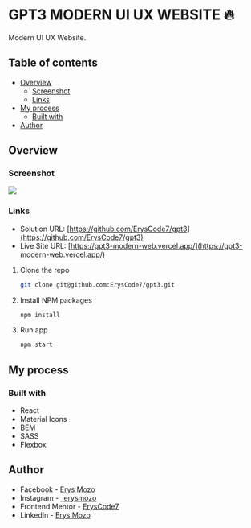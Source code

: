 # GPT3 MODERN UI UX WEBSITE 🔥

Modern UI UX Website.

## Table of contents

- [Overview](#overview)
  - [Screenshot](#screenshot)
  - [Links](#links)
- [My process](#my-process)
  - [Built with](#built-with)
- [Author](#author)

## Overview

### Screenshot

![](./gpt3-screenshot.png)

### Links

- Solution URL: [https://github.com/ErysCode7/gpt3](https://github.com/ErysCode7/gpt3)
- Live Site URL: [https://gpt3-modern-web.vercel.app/](https://gpt3-modern-web.vercel.app/)


1. Clone the repo

   ```sh
   git clone git@github.com:ErysCode7/gpt3.git
   ```

2. Install NPM packages

   ```sh
   npm install
   ```
3. Run app

   ```sh
   npm start
   ```

## My process

### Built with

- React 
- Material Icons
- BEM 
- SASS
- Flexbox

## Author

- Facebook - [Erys Mozo](https://web.facebook.com/erys.mozo/)
- Instagram - [_erysmozo](https://www.instagram.com/_erysmozo/)
- Frontend Mentor - [ErysCode7](https://www.frontendmentor.io/profile/ErysCode7)
- LinkedIn - [Erys Mozo](https://www.linkedin.com/in/erys-mozo-280190230/)
